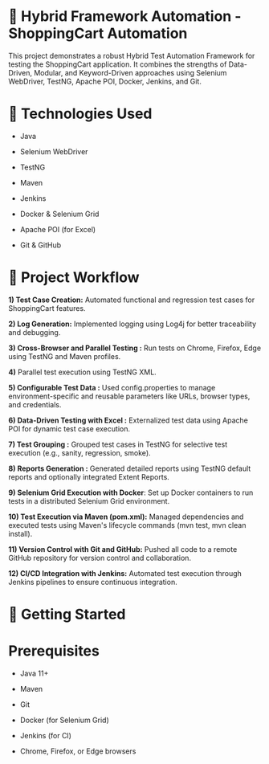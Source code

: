 # 🛒 Hybrid Framework Automation - ShoppingCart Automation
This project demonstrates a robust Hybrid Test Automation Framework for testing the ShoppingCart application. It combines the strengths of Data-Driven, Modular, and Keyword-Driven approaches using Selenium WebDriver, TestNG, Apache POI, Docker, Jenkins, and Git.

# 🔧 Technologies Used
* Java

* Selenium WebDriver

* TestNG

* Maven

* Jenkins

* Docker & Selenium Grid

* Apache POI (for Excel)

* Git & GitHub

# 📌 Project Workflow

**1) Test Case Creation:** Automated functional and regression test cases for ShoppingCart features.

**2) Log Generation:** Implemented logging using Log4j for better traceability and debugging.

**3) Cross-Browser and Parallel Testing :** Run tests on Chrome, Firefox, Edge using TestNG and Maven profiles.

**4)** Parallel test execution using TestNG XML.

**5) Configurable Test Data :** Used config.properties to manage environment-specific and reusable parameters like URLs, browser types, and credentials.

**6) Data-Driven Testing with Excel :** Externalized test data using Apache POI for dynamic test case execution.

**7) Test Grouping :** Grouped test cases in TestNG for selective test execution (e.g., sanity, regression, smoke).

**8) Reports Generation :** Generated detailed reports using TestNG default reports and optionally integrated Extent Reports.

**9) Selenium Grid Execution with Docker**: Set up Docker containers to run tests in a distributed Selenium Grid environment.

**10) Test Execution via Maven (pom.xml):** Managed dependencies and executed tests using Maven's lifecycle commands (mvn test, mvn clean install).

**11) Version Control with Git and GitHub:** Pushed all code to a remote GitHub repository for version control and collaboration.

**12) CI/CD Integration with Jenkins:** Automated test execution through Jenkins pipelines to ensure continuous integration.

# 🚀 Getting Started

# Prerequisites
* Java 11+

* Maven

* Git

* Docker (for Selenium Grid)
  
* Jenkins (for CI)
  
* Chrome, Firefox, or Edge browsers

